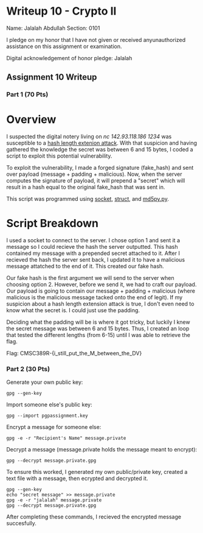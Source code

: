 Writeup 10 - Crypto II
=====

Name: Jalalah Abdullah
Section: 0101

I pledge on my honor that I have not given or received anyunauthorized assistance on this assignment or examination.

Digital acknowledgement of honor pledge: Jalalah

## Assignment 10 Writeup

### Part 1 (70 Pts)

# Overview 

I suspected the digital notery living on *nc 142.93.118.186 1234* was susceptible to a [hash length extenion attack](https://en.wikipedia.org/wiki/Length_extension_attack). With that suspicion and having gathered the knowledge the secret was between 6 and 15 bytes, I coded a script to exploit this potential vulnerability. 

To exploit the vulnerability, I made a forged signature (fake_hash) and sent over payload (message + padding + malicious). Now, when the server computes the signature of payload, it will prepend a "secret" which will result in a hash equal to the original fake_hash that was sent in.

This script was programmed using [socket](https://docs.python.org/3/library/socket.html), [struct](https://docs.python.org/2/library/struct.html), and [md5py.py](https://github.com/jalalah/389Rfall18/blob/master/week/10/md5py.py).

# Script Breakdown

I used a socket to connect to the server. I chose option 1 and sent it a message so I could recieve the hash the server outputted. This hash contained my message with a prepended secret attached to it. After I recieved the hash the server sent back, I updated it to have a malicious message attatched to the end of it. This created our fake hash. 

Our fake hash is the first argument we will send to the server when choosing option 2. However, before we send it, we had to craft our payload. Our payload is going to contain our message + padding + malicious (where malicious is the malicious message tacked onto the end of legit). If my suspicion about a hash length extension attack is true, I don't even need to know what the secret is. I could just use the padding.

Deciding what the padding will be is where it got tricky, but luckily I knew the secret message was between 6 and 15 bytes. Thus, I created an loop that tested the different lengths (from 6-15) until I was able to retrieve the flag.

Flag: CMSC389R-{i_still_put_the_M_between_the_DV}

### Part 2 (30 Pts)

Generate your own public key: 

    gpg --gen-key
    
Import someone else's public key: 

    gpg --import pgpassignment.key
    
Encrypt a message for someone else: 

    gpg -e -r "Recipient's Name" message.private
    
Decrypt a message (message.private holds the message meant to encrypt):

    gpg --decrypt message.private.gpg
   
To ensure this worked, I generated my own public/private key, created a text file with a message, then ecrypted and decrypted it.

    gpg --gen-key
    echo "secret message" >> message.private
    gpg -e -r "jalalah" message.private
    gpg --decrypt message.private.gpg
    
After completing these commands, I recieved the encrypted message succesfully. 
